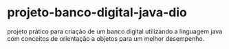 # projeto-banco-digital-java-dio

projeto prático para criação de um banco digital utilizando a linguagem java com conceitos de orientação a objetos para um melhor desempenho. 
